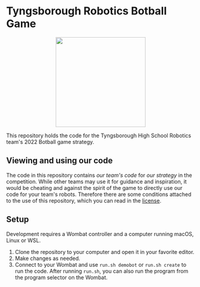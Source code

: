 # Tyngsborough Robotics Botball Game

<p align="center">
  <img src="https://i.postimg.cc/3NZfHT1n/THS-Robotics-Logo-Dual.png" height=240>
</p>

This repository holds the code for the Tyngsborough High School Robotics team's 2022 Botball game strategy.

## Viewing and using our code

The code in this repository contains _our team's code_ for _our strategy_ in the competition. While other teams may use it for guidance and inspiration, it would be cheating and against the spirit of the game to directly use our code for your team's robots. Therefore there are some conditions attached to the use of this repository, which you can read in the [license](LICENSE).

## Setup

Development requires a Wombat controller and a computer running macOS, Linux or WSL.

1. Clone the repository to your computer and open it in your favorite editor.
2. Make changes as needed.
3. Connect to your Wombat and use `run.sh demobot` or `run.sh create` to run the code. After running `run.sh`, you can also run the program from the program selector on the Wombat.
